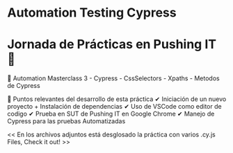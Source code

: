 # Automation Testing Cypress
# Jornada de Prácticas en Pushing IT 🌟
🔵 Automation Masterclass 3 - Cypress - CssSelectors - Xpaths - Metodos de Cypress

🔰 Puntos relevantes del desarrollo de esta práctica
  ✔ Iniciación de un nuevo proyecto + Instalación de dependencias 
     ✔ Uso de VSCode como editor de codigo
       ✔ Prueba en SUT de Pushing IT en Google Chrome
         ✔ Manejo de Cypress para las pruebas Automatizadas

<< En los archivos adjuntos está desglosado la práctica con varios .cy.js Files, Check it out! >>
